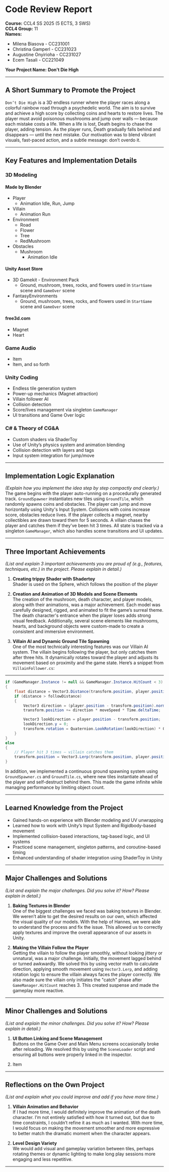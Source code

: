 # Code Review Report

**Course:** CCL4 SS 2025 (5 ECTS, 3 SWS)  
**CCL4 Group:**  11  
**Names:**  
- Milena Biasova - CC231001  
- Christina Gamperl - CC231023  
- Augustine Onyirioha - CC231027  
- Ecem Tasali - CC221049

**Your Project Name:** **Don't Die High**   

---

## A Short Summary to Promote the Project  
`Don’t Die High` is a 3D endless runner where the player races along a colorful rainbow road through a psychedelic world. The aim is to survive and achieve a high score by collecting coins and hearts to restore lives. The player must avoid poisonous mushrooms and jump over walls — because each mistake costs a life. When a life is lost, Death begins to chase the player, adding tension. As the player runs, Death gradually falls behind and disappears — until the next mistake. Our motivation was to blend vibrant visuals, fast-paced action, and a subtle message: don’t overdo it.  

---

## Key Features and Implementation Details

### 3D Modeling

#### Made by Blender
- Player  
    - Animation Idle, Run, Jump  
- Villain  
    - Animation Run  
- Environment  
    - Road  
    - Flower  
    - Tree  
    - RedMushroom  
- Obstacles  
    - Mushroom  
        - Animation Idle  

#### Unity Asset Store
- 3D Gamekit - Environment Pack  
    - Ground, mushroom, trees, rocks, and flowers used in `StartGame` scene and `GameOver` scene
- FantasyEnvironments  
    - Ground, mushroom, trees, rocks, and flowers used in `StartGame` scene and `GameOver` scene

#### free3d.com
- Magnet  
- Heart  

### Game Audio
- Item  
- Item, and so forth  

### Unity Coding
- Endless tile generation system  
- Power-up mechanics (Magnet attraction)  
- Villain follower AI  
- Collision detection  
- Score/lives management via singleton `GameManager`  
- UI transitions and Game Over logic  

### C# & Theory of CG&A
- Custom shaders via ShaderToy  
- Use of Unity’s physics system and animation blending  
- Collision detection with layers and tags  
- Input system integration for jump/move  

---

## Implementation Logic Explanation  
*(Explain how you implement the idea step by step compactly and clearly.)*  
The game begins with the player auto-running on a procedurally generated track. `GroundSpawner` instantiates new tiles using `GroundTile`, which randomly spawns coins and obstacles. The player can jump and move horizontally using Unity's Input System. Collisions with coins increase score, obstacles reduce lives. If the player collects a magnet, nearby collectibles are drawn toward them for 5 seconds. A villain chases the player and catches them if they've been hit 3 times. All state is tracked via a singleton `GameManager`, which also handles scene transitions and UI updates.  

---

## Three Important Achievements  
*(List and explain 3 important achievements you are proud of (e.g., features, techniques, etc.) in the project. Please explain in detail.)*  

1. **Creating trippy Shader with Shadertoy**  
Shader is used on the Sphere, which follows the position of the player  

2. **Creation and Animation of 3D Models and Scene Elements**  
The creation of the mushroom, death character, and player models, along with their animations, was a major achievement. Each model was carefully designed, rigged, and animated to fit the game’s surreal theme. The death character's entrance when the player loses adds strong visual feedback. Additionally, several scene elements like mushrooms, hearts, and background objects were custom-made to create a consistent and immersive environment.  

3. **Villain AI and Dynamic Ground Tile Spawning**  
One of the most technically interesting features was our Villain AI system. The villain begins following the player, but only catches them after three hits. It dynamically rotates toward the player and adjusts its movement based on proximity and the game state. Here’s a snippet from `VillainFollower.cs`:
---
```csharp
if (GameManager.Instance != null && GameManager.Instance.HitCount < 3)
{
    float distance = Vector3.Distance(transform.position, player.position);
    if (distance > followDistance)
    {
        Vector3 direction = (player.position - transform.position).normalized;
        transform.position += direction * moveSpeed * Time.deltaTime;

        Vector3 lookDirection = player.position - transform.position;
        lookDirection.y = 0;
        transform.rotation = Quaternion.LookRotation(lookDirection) * Quaternion.Euler(0, 180, 0);
    }
}
else
{
    // Player hit 3 times — villain catches them
    transform.position = Vector3.Lerp(transform.position, player.position, moveSpeed * Time.deltaTime);
}
````

In addition, we implemented a continuous ground spawning system using `GroundSpawner.cs` and `GroundTile.cs`, where new tiles instantiate ahead of the player and self-destruct behind them. This made the game infinite while managing performance by limiting object count.

---

## Learned Knowledge from the Project

* Gained hands-on experience with Blender modeling and UV unwrapping
* Learned how to work with Unity’s Input System and Rigidbody-based movement
* Implemented collision-based interactions, tag-based logic, and UI systems
* Practiced scene management, singleton patterns, and coroutine-based timing
* Enhanced understanding of shader integration using ShaderToy in Unity

---

## Major Challenges and Solutions

*(List and explain the major challenges. Did you solve it? How? Please explain in detail.)*

1. **Baking Textures in Blender**  
   One of the biggest challenges we faced was baking textures in Blender. We weren’t able to get the desired results on our own, which affected the visual quality of our models. With the help of Hannes, we were able to understand the process and fix the issue. This allowed us to correctly apply textures and improve the overall appearance of our assets in Unity.

2. **Making the Villain Follow the Player**  
   Getting the villain to follow the player smoothly, without looking jittery or unnatural, was a major challenge. Initially, the movement lagged behind or turned awkwardly. We solved this by using vector math to calculate direction, applying smooth movement using `Vector3.Lerp`, and adding rotation logic to ensure the villain always faces the player correctly. We also made sure the villain only initiates the "catch" phase after `GameManager.HitCount` reaches 3. This created suspense and made the gameplay more reactive.

---

## Minor Challenges and Solutions

*(List and explain the minor challenges. Did you solve it? How? Please explain in detail.)*

1. **UI Button Linking and Scene Management**  
   Buttons on the Game Over and Main Menu screens occasionally broke after reloading. We resolved this by using the `SceneLoader` script and ensuring all buttons were properly linked in the inspector.

2. Item

---

## Reflections on the Own Project  

*(List and explain what you could improve and add if you have more time.)*

1. **Villain Animation and Behavior**  
   If I had more time, I would definitely improve the animation of the death character. I’m not entirely satisfied with how it turned out, but due to time constraints, I couldn’t refine it as much as I wanted. With more time, I would focus on making the movement smoother and more expressive to better match the dramatic moment when the character appears.

2. **Level Design Variety**  
   We would add visual and gameplay variation between tiles, perhaps rotating themes or dynamic lighting to make long play sessions more engaging and less repetitive.  
--- 
```
